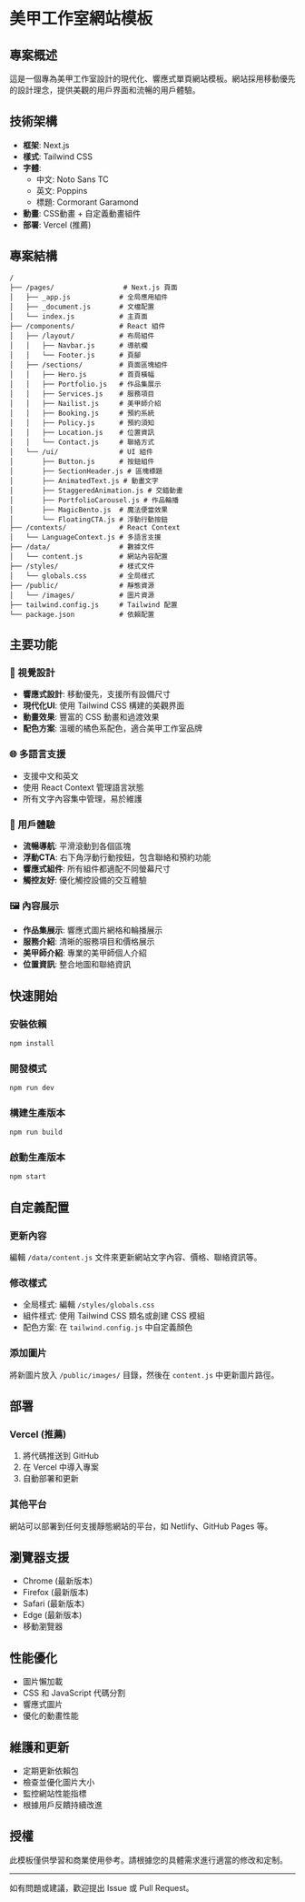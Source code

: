 # 美甲工作室網站模板

## 專案概述

這是一個專為美甲工作室設計的現代化、響應式單頁網站模板。網站採用移動優先的設計理念，提供美觀的用戶界面和流暢的用戶體驗。

## 技術架構

- **框架**: Next.js
- **樣式**: Tailwind CSS
- **字體**: 
  - 中文: Noto Sans TC
  - 英文: Poppins
  - 標題: Cormorant Garamond
- **動畫**: CSS動畫 + 自定義動畫組件
- **部署**: Vercel (推薦)

## 專案結構

```
/
├── /pages/                 # Next.js 頁面
│   ├── _app.js            # 全局應用組件
│   ├── _document.js       # 文檔配置
│   └── index.js           # 主頁面
├── /components/           # React 組件
│   ├── /layout/           # 布局組件
│   │   ├── Navbar.js      # 導航欄
│   │   └── Footer.js      # 頁腳
│   ├── /sections/         # 頁面區塊組件
│   │   ├── Hero.js        # 首頁橫幅
│   │   ├── Portfolio.js   # 作品集展示
│   │   ├── Services.js    # 服務項目
│   │   ├── Nailist.js     # 美甲師介紹
│   │   ├── Booking.js     # 預約系統
│   │   ├── Policy.js      # 預約須知
│   │   ├── Location.js    # 位置資訊
│   │   └── Contact.js     # 聯絡方式
│   └── /ui/               # UI 組件
│       ├── Button.js      # 按鈕組件
│       ├── SectionHeader.js # 區塊標題
│       ├── AnimatedText.js # 動畫文字
│       ├── StaggeredAnimation.js # 交錯動畫
│       ├── PortfolioCarousel.js # 作品輪播
│       ├── MagicBento.js  # 魔法便當效果
│       └── FloatingCTA.js # 浮動行動按鈕
├── /contexts/             # React Context
│   └── LanguageContext.js # 多語言支援
├── /data/                 # 數據文件
│   └── content.js         # 網站內容配置
├── /styles/               # 樣式文件
│   └── globals.css        # 全局樣式
├── /public/               # 靜態資源
│   └── /images/           # 圖片資源
├── tailwind.config.js     # Tailwind 配置
└── package.json           # 依賴配置
```

## 主要功能

### 🎨 視覺設計
- **響應式設計**: 移動優先，支援所有設備尺寸
- **現代化UI**: 使用 Tailwind CSS 構建的美觀界面
- **動畫效果**: 豐富的 CSS 動畫和過渡效果
- **配色方案**: 溫暖的橘色系配色，適合美甲工作室品牌

### 🌐 多語言支援
- 支援中文和英文
- 使用 React Context 管理語言狀態
- 所有文字內容集中管理，易於維護

### 📱 用戶體驗
- **流暢導航**: 平滑滾動到各個區塊
- **浮動CTA**: 右下角浮動行動按鈕，包含聯絡和預約功能
- **響應式組件**: 所有組件都適配不同螢幕尺寸
- **觸控友好**: 優化觸控設備的交互體驗

### 🖼️ 內容展示
- **作品集展示**: 響應式圖片網格和輪播展示
- **服務介紹**: 清晰的服務項目和價格展示
- **美甲師介紹**: 專業的美甲師個人介紹
- **位置資訊**: 整合地圖和聯絡資訊

## 快速開始

### 安裝依賴
```bash
npm install
```

### 開發模式
```bash
npm run dev
```

### 構建生產版本
```bash
npm run build
```

### 啟動生產版本
```bash
npm start
```

## 自定義配置

### 更新內容
編輯 `/data/content.js` 文件來更新網站文字內容、價格、聯絡資訊等。

### 修改樣式
- 全局樣式: 編輯 `/styles/globals.css`
- 組件樣式: 使用 Tailwind CSS 類名或創建 CSS 模組
- 配色方案: 在 `tailwind.config.js` 中自定義顏色

### 添加圖片
將新圖片放入 `/public/images/` 目錄，然後在 `content.js` 中更新圖片路徑。

## 部署

### Vercel (推薦)
1. 將代碼推送到 GitHub
2. 在 Vercel 中導入專案
3. 自動部署和更新

### 其他平台
網站可以部署到任何支援靜態網站的平台，如 Netlify、GitHub Pages 等。

## 瀏覽器支援

- Chrome (最新版本)
- Firefox (最新版本)
- Safari (最新版本)
- Edge (最新版本)
- 移動瀏覽器

## 性能優化

- 圖片懶加載
- CSS 和 JavaScript 代碼分割
- 響應式圖片
- 優化的動畫性能

## 維護和更新

- 定期更新依賴包
- 檢查並優化圖片大小
- 監控網站性能指標
- 根據用戶反饋持續改進

## 授權

此模板僅供學習和商業使用參考。請根據您的具體需求進行適當的修改和定制。

---

如有問題或建議，歡迎提出 Issue 或 Pull Request。
